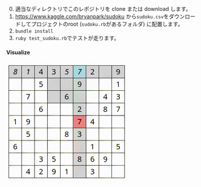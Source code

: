 0. 適当なディレクトリでこのレポジトリを clone または download します。
1. https://www.kaggle.com/bryanpark/sudoku から`sudoku.csv`をダウンロードしてプロジェクトのroot (`sudoku.rb`があるフォルダ) に配置します。
2. `bundle install`
3. `ruby test_sudoku.rb`でテストが走ります。

#### Visualize

![visualize](docs/anime.gif)
